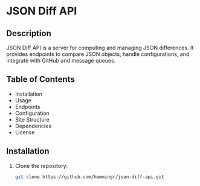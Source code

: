 # JSON Diff API

## Description
JSON Diff API is a server for computing and managing JSON differences. It provides endpoints to compare JSON objects, handle configurations, and integrate with GitHub and message queues.

## Table of Contents
- Installation
- Usage
- Endpoints
- Configuration
- Site Structure
- Dependencies
- License

## Installation
1. Clone the repository:
   ```bash
   git clone https://github.com/hemmingr/json-diff-api.git
